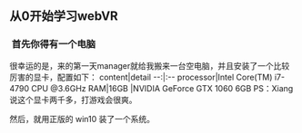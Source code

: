 ## 从0开始学习webVR

###  首先你得有一个电脑
很幸运的是，来的第一天manager就给我搬来一台空电脑，并且安装了一个比较厉害的显卡，配置如下：
content|detail
--:|:--
processor|Intel Core(TM) i7-4790 CPU @3.6GHz
RAM|16GB
|NVIDIA GeForce GTX 1060 6GB
PS：Xiang 说这个显卡两千多，打游戏会很爽。


然后，就用正版的 win10 装了一个系统。
